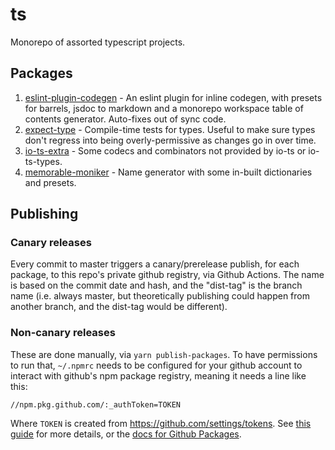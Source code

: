 # ts

Monorepo of assorted typescript projects.

## Packages

<!-- codegen:start {preset: workspaces} -->
1. [eslint-plugin-codegen](https://github.com/mmkal/ts/tree/master/packages/eslint-plugin-codegen#readme) - An eslint plugin for inline codegen, with presets for barrels, jsdoc to markdown and a monorepo workspace table of contents generator. Auto-fixes out of sync code.
2. [expect-type](https://github.com/mmkal/ts/tree/master/packages/expect-type#readme) - Compile-time tests for types. Useful to make sure types don't regress into being overly-permissive as changes go in over time.
3. [io-ts-extra](https://github.com/mmkal/ts/tree/master/packages/io-ts-extra#readme) - Some codecs and combinators not provided by io-ts or io-ts-types.
4. [memorable-moniker](https://github.com/mmkal/ts/tree/master/packages/memorable-moniker#readme) - Name generator with some in-built dictionaries and presets.
<!-- codegen:end -->

## Publishing

### Canary releases

Every commit to master triggers a canary/prerelease publish, for each package, to this repo's private github registry, via Github Actions. The name is based on the commit date and hash, and the "dist-tag" is the branch name (i.e. always master, but theoretically publishing could happen from another branch, and the dist-tag would be different).

### Non-canary releases

These are done manually, via `yarn publish-packages`. To have permissions to run that, `~/.npmrc` needs to be configured for your github account to interact with github's npm package registry, meaning it needs a line like this:

```
//npm.pkg.github.com/:_authToken=TOKEN
```

Where `TOKEN` is created from https://github.com/settings/tokens. See [this guide](https://dev.to/jgierer12/how-to-publish-packages-to-the-github-package-repository-4bai) for more details, or the [docs for Github Packages](https://help.github.com/en/github/managing-packages-with-github-packages/configuring-npm-for-use-with-github-packages).
